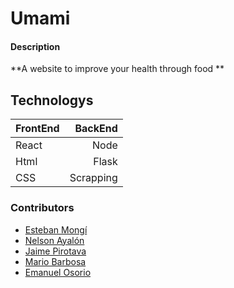 # Umami

#### Description
**A website to improve your health through food **

## Technologys
| FrontEnd      | BackEnd |
| --------- | -----:|
| React  | Node |
| Html     |  Flask  |
| CSS      |  Scrapping  |


### Contributors

*	[Esteban Mongí](https://github.com/EstebanMongui "Esteban mongui")
*	[Nelson Ayalón](https://github.com/nelsonalayon "Nelson Ayalon")
*	[Jaime Pirotava](https://github.com/dan2005p "Jaime Pirotava")
*	[Mario Barbosa](https://github.com/mariobarbosa777 "Barbosa")
*	[Emanuel Osorio](https://github.com/emanuelosva "Emanuel Osorio")
